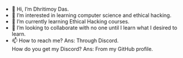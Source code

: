 - 👋 Hi, I’m Dhritimoy Das.
- 👀 I’m interested in learning computer science and ethical hacking.
- 🌱 I’m currently learning Ethical Hacking courses.
- 💞️ I’m looking to collaborate with no one until I learn what I desired to learn.
- 📫 How to reach me? Ans: Through Discord.  
      How do you get my Discord? Ans: From my GitHub profile.

<!---
DhritimoyDas/DhritimoyDas is a ✨ special ✨ repository because its `README.md` (this file) appears on your GitHub profile.
You can click the Preview link to take a look at your changes.
--->
